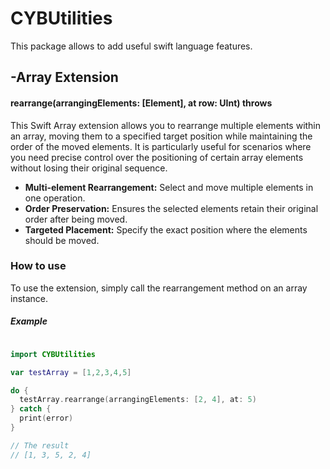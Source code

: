 # CYBUtilities
This package allows to add useful swift language features.

## -Array Extension
#### rearrange(arrangingElements: [Element], at row: UInt) throws
This Swift Array extension allows you to rearrange multiple elements within an array, moving them to a specified target position while maintaining the order of the moved elements. It is particularly useful for scenarios where you need precise control over the positioning of certain array elements without losing their original sequence.

- **Multi-element Rearrangement:** Select and move multiple elements in one operation.
- **Order Preservation:** Ensures the selected elements retain their original order after being moved.
- **Targeted Placement:** Specify the exact position where the elements should be moved.

### How to use
To use the extension, simply call the rearrangement method on an array instance.

##### Example
```swift

import CYBUtilities

var testArray = [1,2,3,4,5]

do {
  testArray.rearrange(arrangingElements: [2, 4], at: 5)
} catch {
  print(error)
}

// The result
// [1, 3, 5, 2, 4]


```
